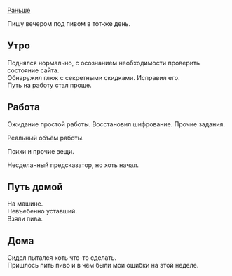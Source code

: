 [Раньше](2019.09.26.md)

Пишу вечером под пивом в тот-же день.
## Утро
Поднялся нормально, с осознанием необходимости проверить состояние сайта.  
Обнаружил глюк с секретными скидками. Исправил его.  
Путь на работу стал проще.
## Работа
Ожидание простой работы.
Восстановил шифрование.
Прочие задания.

Реальный объём работы.

Психи и прочие вещи.

Несделанный предсказатор, но хоть начал.
## Путь домой
На машине.  
Невъебенно уставший.  
Взяли пива.
## Дома
Сидел пытался хоть что-то сделать.  
Пришлось пить пиво и в чём были мои ошибки на этой неделе.